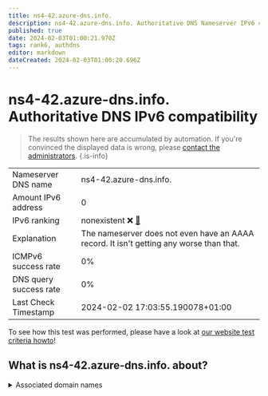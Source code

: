 ```yaml
---
title: ns4-42.azure-dns.info.
description: ns4-42.azure-dns.info. Authoritative DNS Nameserver IPv6 compatibility
published: true
date: 2024-02-03T01:00:21.970Z
tags: rank6, authdns
editor: markdown
dateCreated: 2024-02-03T01:00:20.696Z
---
```


# ns4-42.azure-dns.info. Authoritative DNS IPv6 compatibility

> The results shown here are accumulated by automation. If you're convinced the displayed data is wrong, please [contact the administrators](/howto/chat). 
{.is-info}




|   |   |
| - | - |
| Nameserver DNS name | ns4-42.azure-dns.info.
| Amount IPv6 address | 0
| IPv6 ranking | nonexistent :x: [🔗](/howto/ranking) |
| Explanation | The nameserver does not even have an AAAA record. It isn't getting any worse than that. |
| ICMPv6 success rate | 0%|
| DNS query success rate | 0% |
| Last Check Timestamp | 2024-02-02 17:03:55.190078+01:00 |

To see how this test was performed, please have a look at [our website test criteria howto](/howto/testcriteria/authdns)!


## What is ns4-42.azure-dns.info. about?






<details>
<summary>Associated domain names</summary>

www.linkedin.com

</details>
